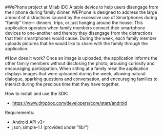 #WePhone project at Milab IDC
A table device to help users disengage from their phone during family dinner. WEPhone is designed to address the large amount of distractions caused by the excessive use of Smartphones during “family” time— dinners, trips, or just hanging around the house. This application operates when family members connect their smartphone devices to one-another and thereby they disengage from the distractions that their smartphones would cause. During the week, each family member uploads pictures that he would like to share with the family through the application.

#How does it work? 
Once an image is uploaded, the application informs the other family members without disclosing the photo, arousing curiosity and encouraging participation. When sitting at a family meal the application displays images that were uploaded during the week, allowing natural dialogue, sparking questions and conversation, and encouraging families to interact during the precious time that they have together.



How to install and use the SDK:
- https://www.dropbox.com/developers/core/start/android

Requirements:
- Android API v3+
- json_simple-1.1 (provided under "lib/")
